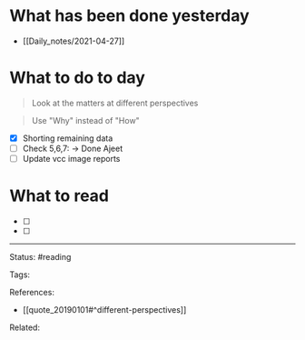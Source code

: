 # What has been done yesterday

- [[Daily_notes/2021-04-27]]

# What to do to day
>Look at the matters at different perspectives

>Use "Why" instead of "How"

- [x] Shorting remaining data
- [ ] Check 5,6,7: -> Done Ajeet
- [ ] Update vcc image reports 

# What to read

- [ ] 
- [ ] 



---
Status: #reading

Tags: 

References:
- [[quote_20190101#^different-perspectives]]

Related: 
